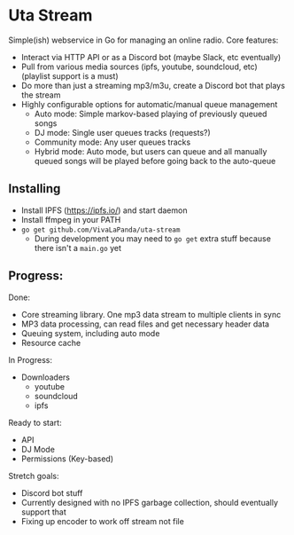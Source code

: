 # Uta Stream

Simple(ish) webservice in Go for managing an online radio.
Core features:

* Interact via HTTP API or as a Discord bot (maybe Slack, etc eventually)
* Pull from various media sources (ipfs, youtube, soundcloud, etc) (playlist support is a must)
* Do more than just a streaming mp3/m3u, create a Discord bot that plays the stream
* Highly configurable options for automatic/manual queue management
    - Auto mode: Simple markov-based playing of previously queued songs
    - DJ mode: Single user queues tracks (requests?)
    - Community mode: Any user queues tracks
    - Hybrid mode: Auto mode, but users can queue and all manually queued songs will be played before going back to the auto-queue

## Installing
* Install IPFS (https://ipfs.io/) and start daemon
* Install ffmpeg in your PATH
* `go get github.com/VivaLaPanda/uta-stream`
    - During development you may need to `go get` extra stuff because there isn't a `main.go` yet

## Progress:

Done:
* Core streaming library. One mp3 data stream to multiple clients in sync
* MP3 data processing, can read files and get necessary header data
* Queuing system, including auto mode
* Resource cache

In Progress:
* Downloaders
    - youtube
    - soundcloud
    - ipfs

Ready to start:
* API
* DJ Mode
* Permissions (Key-based)

Stretch goals:
* Discord bot stuff
* Currently designed with no IPFS garbage collection, should eventually support that
* Fixing up encoder to work off stream not file

